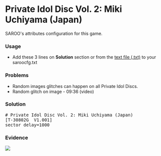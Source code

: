 # Private Idol Disc Vol. 2: Miki Uchiyama (Japan)

SAROO's attributes configuration for this game.

### Usage

- Add these 3 lines on **Solution** section or from the [text file (.txt)](./config.txt) to your saroocfg.txt

### Problems

- Random images glitches can happen on all Private Idol Discs.
- Random glitch on image - 09:36 (video)

### Solution

<pre># Private Idol Disc Vol. 2: Miki Uchiyama (Japan)
[T-30802G  V1.001]
sector_delay=1000</pre>

### Evidence

[![](https://img.youtube.com/vi/lTqah9qW7jg/0.jpg)](https://youtu.be/lTqah9qW7jg)
